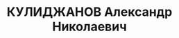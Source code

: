 ---
title: КУЛИДЖАНОВ Александр Николаевич
description: 'Род. в 1899. [Отец Л.А.Кулиджанова] Род занятий: до ареста Инструктор
  ЦК КП(б) Грузии.

  Осужден Тройкой при НКВД ГССР 07.12.1937. Мера наказания: расстрел с конфискацией
  личного имущества. Дата расстрела: 11.12.1937'
---